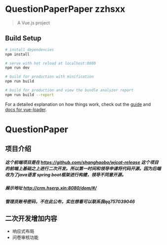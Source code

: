 # QuestionPaperPaper zzhsxx

> A Vue.js project

## Build Setup

``` bash
# install dependencies
npm install

# serve with hot reload at localhost:8080
npm run dev

# build for production with minification
npm run build

# build for production and view the bundle analyzer report
npm run build --report
```

For a detailed explanation on how things work, check out the [guide](http://vuejs-templates.github.io/webpack/) and [docs for vue-loader](http://vuejs.github.io/vue-loader).
# QuestionPaper

## 项目介绍
##### 这个前端项目是在 https://github.com/shanghaobo/wjcat-release 这个项目的前端上基础之上进行二次开发。所以第一时间和领导申请将代码开源。因为后端改为了java语言 spring boot框架进行构建，领导不同意开源。
##### 展示地址 http://crm.hserp.xin:8080/dom/#/ 
##### 管理员账号密码，不在此公布，实在想看可以联系我qq757039046

## 二次开发增加内容
-  响应式布局
-  问卷审核功能
